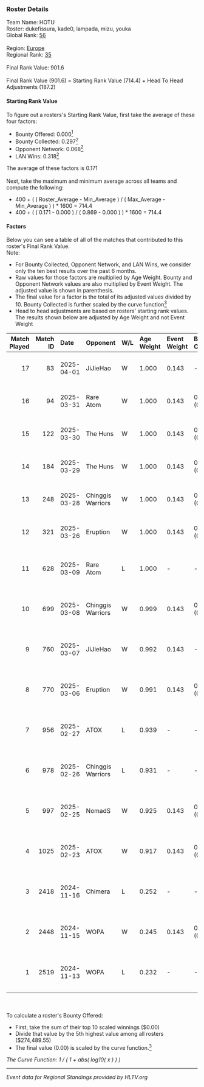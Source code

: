 ### Roster Details<br />
Team Name: HOTU<br />
Roster: dukefissura, kade0, lampada, mizu, youka<br />
Global Rank: [56](../../standings_global_2025_04_07.md)<br />
<br />
Region: [Europe]( ../../standings_europe_2025_04_07.md)<br />
Regional Rank: [35]( ../../standings_europe_2025_04_07.md)<br />
<br />
Final Rank Value:  901.6<br />
<br />
Final Rank Value (901.6) = Starting Rank Value (714.4) + Head To Head Adjustments (187.2)<br />

#### Starting Rank Value<br />
To figure out a rosters's Starting Rank Value, first take the average of these four factors:<br />
- Bounty Offered: 0.000[<sup>1</sup>](#table2)
- Bounty Collected: 0.297[<sup>2</sup>](#table1)
- Opponent Network: 0.068[<sup>2</sup>](#table1)
- LAN Wins: 0.318[<sup>2</sup>](#table1)

The average of these factors is 0.171<br />
<br />
Next, take the maximum and minimum average across all teams and compute the following:<br />
- 400 + ( ( Roster_Average - Min_Average ) / ( Max_Average - Min_Average ) ) * 1600 = 714.4
- 400 + ( ( 0.171 - 0.000 ) / ( 0.869 - 0.000 ) ) * 1600 = 714.4


#### Factors<br />
Below you can see a table of all of the matches that contributed to this roster's Final Rank Value.<br />
Note:<br />

- For Bounty Collected, Opponent Network, and LAN Wins, we consider only the ten best results over the past 6 months.
- Raw values for those factors are multiplied by Age Weight. Bounty and Opponent Network values are also multiplied by Event Weight. The adjusted value is shown in parenthesis.
- The final value for a factor is the total of its adjusted values divided by 10. Bounty Collected is further scaled by the curve function[<sup>3</sup>](#curveFunction)
- Head to head adjustments are based on rosters' starting rank values. The results shown below are adjusted by Age Weight and not Event Weight
<span id="table1"></span><br />


| Match Played | Match ID | Date       | Opponent          | W/L | Age Weight | Event Weight | Bounty Collected | Opponent Network | LAN Wins  | H2H Adj. | Roster                                   |
| -: | -: | :- | :- | :- | :- | :- | :- | :- | :- | -: | :- |
|           17 |       83 | 2025-04-01 | JiJieHao          | W   | 1.000      | 0.143        | -                | 0.353 (0.050)    | 0 (0.000) |     9.03 | dukefissura, kade0, lampada, mizu, youka |
|           16 |       94 | 2025-03-31 | Rare Atom         | W   | 1.000      | 0.143        | 0.019 (0.003)    | 0.707 (0.101)    | 0 (0.000) |    22.69 | dukefissura, kade0, lampada, mizu, youka |
|           15 |      122 | 2025-03-30 | The Huns          | W   | 1.000      | 0.143        | 0.064 (0.009)    | 0.479 (0.068)    | 0 (0.000) |    21.28 | dukefissura, kade0, lampada, mizu, youka |
|           14 |      184 | 2025-03-29 | The Huns          | W   | 1.000      | 0.143        | 0.064 (0.009)    | 0.479 (0.068)    | 0 (0.000) |    22.44 | dukefissura, kade0, lampada, mizu, youka |
|           13 |      248 | 2025-03-28 | Chinggis Warriors | W   | 1.000      | 0.143        | 0.029 (0.004)    | 0.545 (0.078)    | 0 (0.000) |    21.13 | dukefissura, kade0, lampada, mizu, youka |
|           12 |      321 | 2025-03-26 | Eruption          | W   | 1.000      | 0.143        | 0.021 (0.003)    | 0.447 (0.064)    | 0 (0.000) |    20.83 | dukefissura, kade0, lampada, mizu, youka |
|           11 |      628 | 2025-03-09 | Rare Atom         | L   | 1.000      | -            | -                | -                | -         |    -6.10 | kade0, lampada, mizu, Re1GN, youka       |
|           10 |      699 | 2025-03-08 | Chinggis Warriors | W   | 0.999      | 0.143        | 0.029 (0.004)    | 0.545 (0.078)    | 1 (0.999) |    22.45 | kade0, lampada, mizu, Re1GN, youka       |
|            9 |      760 | 2025-03-07 | JiJieHao          | W   | 0.992      | 0.143        | -                | 0.353 (0.050)    | 1 (0.992) |    12.21 | kade0, lampada, mizu, Re1GN, youka       |
|            8 |      770 | 2025-03-06 | Eruption          | W   | 0.991      | 0.143        | 0.021 (0.003)    | 0.447 (0.063)    | 1 (0.991) |    23.13 | kade0, lampada, mizu, Re1GN, youka       |
|            7 |      956 | 2025-02-27 | ATOX              | L   | 0.939      | -            | -                | -                | -         |    -5.40 | kade0, lampada, mizu, Re1GN, youka       |
|            6 |      978 | 2025-02-26 | Chinggis Warriors | L   | 0.931      | -            | -                | -                | -         |    -7.77 | kade0, lampada, mizu, Re1GN, youka       |
|            5 |      997 | 2025-02-25 | NomadS            | W   | 0.925      | 0.143        | 0.005 (0.001)    | -                | 0 (0.000) |    10.97 | kade0, lampada, mizu, Re1GN, youka       |
|            4 |     1025 | 2025-02-23 | ATOX              | W   | 0.917      | 0.143        | 0.043 (0.006)    | 0.456 (0.060)    | -         |    23.28 | kade0, lampada, mizu, Re1GN, youka       |
|            3 |     2418 | 2024-11-16 | Chimera           | L   | 0.252      | -            | -                | -                | -         |    -3.45 | fineshine52, kade0, lampada, mizu, Re1GN |
|            2 |     2448 | 2024-11-15 | WOPA              | W   | 0.245      | 0.143        | 0.021 (0.001)    | -                | -         |     4.04 | fineshine52, kade0, lampada, mizu, Re1GN |
|            1 |     2519 | 2024-11-13 | WOPA              | L   | 0.232      | -            | -                | -                | -         |    -3.52 | fineshine52, kade0, lampada, mizu, Re1GN |

<br />
<span id="table2"></span><br />
To calculate a roster's Bounty Offered:<br />

- First, take the sum of their top 10 scaled winnings ($0.00)
- Divide that value by the 5th highest value among all rosters ($274,489.55)
- The final value (0.00) is scaled by the curve function.[<sup>3</sup>](#curveFunction)

<span id="curveFunction"></span>_The Curve Function: 1 / ( 1 + abs( log10( x ) ) )_<br />

---
_Event data for Regional Standings provided by HLTV.org_<br />
